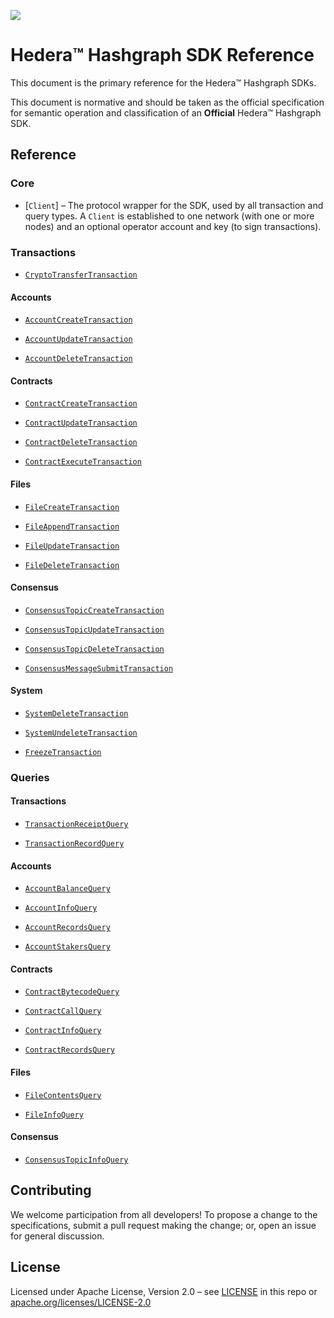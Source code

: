 ![](https://www.hedera.com/logo-capital-hbar-wordmark.jpg)

# Hedera™ Hashgraph SDK Reference

This document is the primary reference for the Hedera™ Hashgraph SDKs.

This document is normative and should be taken as the official specification for
semantic operation and classification of an **Official** Hedera™ Hashgraph SDK.

## Reference

### Core

 * [`Client`] – The protocol wrapper for the SDK, used by all transaction and query types. A `Client` is established to one network (with one or more nodes) and an optional operator account and key (to sign transactions).

### Transactions

 * [`CryptoTransferTransaction`](reference/CryptoTransferTransaction.md)

#### Accounts

 * [`AccountCreateTransaction`](reference/AccountCreateTransaction.md)

 * [`AccountUpdateTransaction`](reference/AccountUpdateTransaction.md)

 * [`AccountDeleteTransaction`](reference/AccountDeleteTransaction.md)

#### Contracts

 * [`ContractCreateTransaction`](reference/ContractCreateTransaction.md)

 * [`ContractUpdateTransaction`](reference/ContractUpdateTransaction.md)

 * [`ContractDeleteTransaction`](reference/ContractDeleteTransaction.md)

 * [`ContractExecuteTransaction`](reference/ContractExecuteTransaction.md)

#### Files

 * [`FileCreateTransaction`](reference/FileCreateTransaction.md)

 * [`FileAppendTransaction`](reference/FileAppendTransaction.md)

 * [`FileUpdateTransaction`](reference/FileUpdateTransaction.md)

 * [`FileDeleteTransaction`](reference/FileDeleteTransaction.md)

#### Consensus

 * [`ConsensusTopicCreateTransaction`](reference/ConsensusTopicCreateTransaction.md)

 * [`ConsensusTopicUpdateTransaction`](reference/ConsensusTopicUpdateTransaction.md)

 * [`ConsensusTopicDeleteTransaction`](reference/ConsensusTopicDeleteTransaction.md)

 * [`ConsensusMessageSubmitTransaction`](reference/ConsensusMessageSubmitTransaction.md)

#### System

 * [`SystemDeleteTransaction`](reference/SystemDeleteTransaction.md)

 * [`SystemUndeleteTransaction`](reference/SystemUndeleteTransaction.md)

 * [`FreezeTransaction`](reference/FreezeTransaction.md)

### Queries

#### Transactions

 * [`TransactionReceiptQuery`](reference/TransactionReceiptQuery.md)

 * [`TransactionRecordQuery`](reference/TransactionRecordQuery.md)

#### Accounts

 * [`AccountBalanceQuery`](reference/AccountBalanceQuery.md)

 * [`AccountInfoQuery`](reference/AccountInfoQuery.md)

 * [`AccountRecordsQuery`](reference/AccountRecordsQuery.md)

 * [`AccountStakersQuery`](reference/AccountStakersQuery.md)

#### Contracts

 * [`ContractBytecodeQuery`](reference/ContractBytecodeQuery.md)

 * [`ContractCallQuery`](reference/ContractCallQuery.md)

 * [`ContractInfoQuery`](reference/ContractInfoQuery.md)

 * [`ContractRecordsQuery`](reference/ContractRecordsQuery.md)

#### Files

 * [`FileContentsQuery`](reference/FileContentsQuery.md)

 * [`FileInfoQuery`](reference/FileInfoQuery.md)

#### Consensus

 * [`ConsensusTopicInfoQuery`](reference/ConsensusTopicInfoQuery.md)

## Contributing

We welcome participation from all developers! To propose a change to the specifications, submit a pull request making the change; or, open an issue for general discussion.

## License

Licensed under Apache License,
Version 2.0 – see [LICENSE](LICENSE) in this repo
or [apache.org/licenses/LICENSE-2.0](http://www.apache.org/licenses/LICENSE-2.0)
